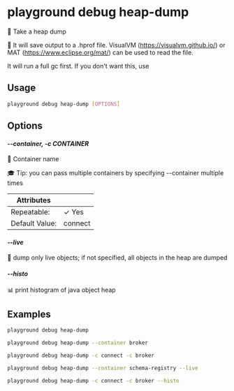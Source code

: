 # playground debug heap-dump

👻 Take a heap dump  
  
🔖 It will save output to a .hprof file. VisualVM (https://visualvm.github.io/) or MAT (https://www.eclipse.org/mat/) can be used to read the file.  
  
It will run a full gc first. If you don't want this, use 

## Usage

```bash
playground debug heap-dump [OPTIONS]
```

## Options

#### *--container, -c CONTAINER*

🐳 Container name  
  
🎓 Tip: you can pass multiple containers by specifying --container multiple times

| Attributes      | &nbsp;
|-----------------|-------------
| Repeatable:     |  ✓ Yes
| Default Value:  | connect

#### *--live*

🧬 dump only live objects; if not specified, all objects in the heap are dumped

#### *--histo*

📊 print histogram of java object heap

## Examples

```bash
playground debug heap-dump
```

```bash
playground debug heap-dump --container broker
```

```bash
playground debug heap-dump -c connect -c broker
```

```bash
playground debug heap-dump --container schema-registry --live
```

```bash
playground debug heap-dump -c connect -c broker --histo
```


